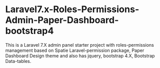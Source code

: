 # Laravel7.x-Roles-Permissions-Admin-Paper-Dashboard-bootstrap4
This is a Laravel 7.X admin panel starter project with roles-permissions management based on Spatie Laravel-permission package, Paper Dashboard Design theme and also has jquery, bootstrap 4.X, Bootstrap Data-tables.
